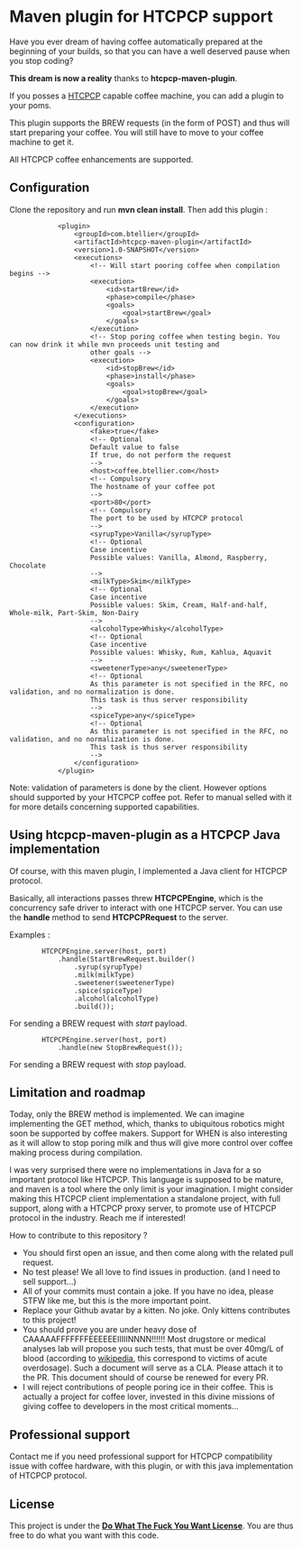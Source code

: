 # Maven plugin for HTCPCP support

Have you ever dream of having coffee automatically prepared at the beginning of your builds, so that you can have a well
deserved pause when you stop coding?

**This dream is now a reality** thanks to **htcpcp-maven-plugin**.

If you posses a [HTCPCP](https://www.ietf.org/rfc/rfc2324.txt) capable coffee machine, you can add a plugin to your poms.

This plugin supports the BREW requests (in the form of POST) and thus will start preparing your coffee. You will still 
have to move to your coffee machine to get it.

All HTCPCP coffee enhancements are supported.

## Configuration

Clone the repository and run **mvn clean install**. Then add this plugin : 

```
            <plugin>
                <groupId>com.btellier</groupId>
                <artifactId>htcpcp-maven-plugin</artifactId>
                <version>1.0-SNAPSHOT</version>
                <executions>
                    <!-- Will start pooring coffee when compilation begins -->
                    <execution>
                        <id>startBrew</id>
                        <phase>compile</phase>
                        <goals>
                            <goal>startBrew</goal>
                        </goals>
                    </execution>
                    <!-- Stop poring coffee when testing begin. You can now drink it while mvn proceeds unit testing and
                    other goals -->
                    <execution>
                        <id>stopBrew</id>
                        <phase>install</phase>
                        <goals>
                            <goal>stopBrew</goal>
                        </goals>
                    </execution>
                </executions>
                <configuration>
                    <fake>true</fake>
                    <!-- Optional
                    Default value to false
                    If true, do not perform the request
                    -->
                    <host>coffee.btellier.com</host>
                    <!-- Compulsory
                    The hostname of your coffee pot
                    -->
                    <port>80</port>
                    <!-- Compulsory
                    The port to be used by HTCPCP protocol
                    -->
                    <syrupType>Vanilla</syrupType>
                    <!-- Optional
                    Case incentive
                    Possible values: Vanilla, Almond, Raspberry, Chocolate
                    -->
                    <milkType>Skim</milkType>
                    <!-- Optional
                    Case incentive
                    Possible values: Skim, Cream, Half-and-half, Whole-milk, Part-Skim, Non-Dairy
                    -->
                    <alcoholType>Whisky</alcoholType>
                    <!-- Optional
                    Case incentive
                    Possible values: Whisky, Rum, Kahlua, Aquavit
                    -->
                    <sweetenerType>any</sweetenerType>
                    <!-- Optional
                    As this parameter is not specified in the RFC, no validation, and no normalization is done.
                    This task is thus server responsibility
                    -->
                    <spiceType>any</spiceType>
                    <!-- Optional
                    As this parameter is not specified in the RFC, no validation, and no normalization is done.
                    This task is thus server responsibility
                    -->
                </configuration>
            </plugin>
```

Note: validation of parameters is done by the client. However options should supported by your HTCPCP coffee pot. Refer 
to manual selled with it for more details concerning supported capabilities.

## Using htcpcp-maven-plugin as a HTCPCP Java implementation

Of course, with this maven plugin, I implemented a Java client for HTCPCP protocol.

Basically, all interactions passes threw **HTCPCPEngine**, which is the concurrency safe driver to interact with one 
HTCPCP server. You can use the **handle** method to send **HTCPCPRequest** to the server.

Examples : 

```
        HTCPCPEngine.server(host, port)
            .handle(StartBrewRequest.builder()
                .syrup(syrupType)
                .milk(milkType)
                .sweetener(sweetenerType)
                .spice(spiceType)
                .alcohol(alcoholType)
                .build());
```

For sending a BREW request with *start* payload.

```
        HTCPCPEngine.server(host, port)
            .handle(new StopBrewRequest());
```

For sending a BREW request with *stop* payload.

## Limitation and roadmap

Today, only the BREW method is implemented. We can imagine implementing the GET method, which, thanks to ubiquitous 
robotics might soon be supported by coffee makers. Support for WHEN is also interesting as it will allow to stop poring 
milk and thus will give more control over coffee making process during compilation.

I was very surprised there were no implementations in Java for a so important protocol like HTCPCP. This language is 
supposed to be mature, and maven is a tool where the only limit is your imagination. I might consider making this HTCPCP
client implementation a standalone project, with full support, along with a HTCPCP proxy server, to promote use of
HTCPCP protocol in the industry. Reach me if interested!

How to contribute to this repository ?

 - You should first open an issue, and then come along with the related pull request.
 - No test please! We all love to find issues in production. (and I need to sell support...)
 - All of your commits must contain a joke. If you have no idea, please STFW like me, but this is the more important point.
 - Replace your Github avatar by a kitten. No joke. Only kittens contributes to this project!
 - You should prove you are under heavy dose of CAAAAAFFFFFFFEEEEEEIIIIINNNN!!!!!! Most drugstore or medical analyses lab 
 will propose you such tests, that must be over 40mg/L of blood (according to [wikipedia](https://www.wikiwand.com/en/Caffeine#Decaffeination), 
 this correspond to victims of acute overdosage). Such a document will serve as a CLA. Please attach it to the PR. This 
 document should of course be renewed for every PR.
 - I will reject contributions of people poring ice in their coffee. This is actually a project for coffee lover, invested
 in this divine missions of giving coffee to developers in the most critical moments...
 
## Professional support

Contact me if you need professional support for HTCPCP compatibility issue with coffee hardware, with this plugin, or 
with this java implementation of HTCPCP protocol.

## License

This project is under the [**Do What The Fuck You Want License**](http://www.wtfpl.net/). You are thus free to do what 
you want with this code.
